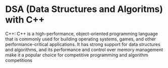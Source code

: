 # DSA (Data Structures and Algoritms) with C++

<p>C++: C++ is a high-performance, object-oriented programming language that is commonly used for building operating systems, games, and other performance-critical applications. It has strong support for data structures and algorithms, and its performance and control over memory management make it a popular choice for competitive programming and algorithm competitions</p>